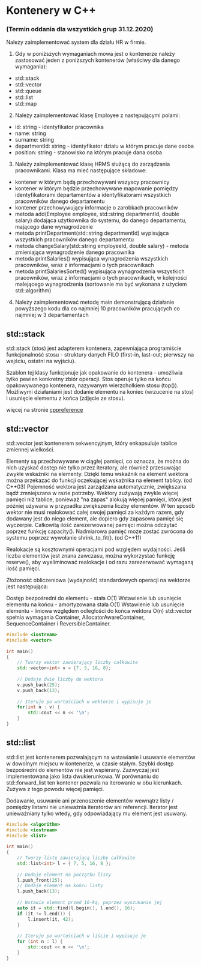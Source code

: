 # Kontenery w C++

### (Termin oddania dla wszystkich grup 31.12.2020)

Należy zaimplementować system dla działu HR w firmie.
1. Gdy w poniższych wymaganiach mowa jest o kontenerze należy zastosować
jeden z poniższych kontenerów (właściwy dla danego wymagania):
- std::stack
- std::vector
- std::queue
- std::list
- std::map
2. Należy zaimplementować klasę Employee z następującymi polami:
- id: string - identyfikator pracownika
- name: string
- surname: string
- departmentId: string - identyfikator działu w którym pracuje dane osoba
- position: string - stanowisko na którym pracuje dana osoba
3. Należy zaimplementować klasę HRMS służącą do zarządzania pracownikami.
Klasa ma mieć następujące składowe:
- kontener w którym będą przechowywani wszyscy pracownicy
- kontener w którym będzie przechowywane mapowanie pomiędzy identyfikatorami departamentów a identyfikatorami wszystkich pracowników danego departamentu
- kontener przechowywujący informacje o zarobkach pracowników
- metoda add(Employee employee, std::string departmentId, double salary) dodająca użytkownika do systemu, do danego departamentu, mającego dane wynagrodzenie
- metoda printDepartment(std::string departmentId) wypisująca wszystkich pracowników danego departamentu
- metoda changeSalary(std::string employeeId, double salary) - metoda zmieniająca wynagrodzenie danego pracownika
- metoda printSalaries() wypisująca wynagrodzenia wszystkich pracowników, wraz z informacjami o tych pracownikach
- metoda printSalariesSorted() wypisująca wynagrodzenia wszystkich pracowników, wraz z informacjami o tych pracownikach, w kolejności malejącego wynagrodzenia (sortowanie ma być wykonana z użyciem std::algorithm)
4. Należy zaimplementować metodę main demonstrującą działanie powyższego kodu dla co najmniej 10 pracowników pracujących co najmniej w 3 departamentach

## std::stack

std::stack (stos) jest adapterem kontenera, zapewniająca programiście funkcjonalność stosu - struktury danych FILO (first-in, last-out; pierwszy na wejściu, ostatni na wyjściu).

Szablon tej klasy funkcjonuje jak opakowanie do kontenera - umożliwia tylko pewien konkretny zbiór operacji. Stos operuje tylko na końcu opakowywanego kontenera, nazywanym wierzchołkiem stosu (top()). Możliwymi działaniami jest dodanie elementu na koniec (wrzucenie na stos) i usunięcie elementu z końca (zdjęcie ze stosu).

więcej na stronie [cppreference](https://pl.cppreference.com/w/cpp/container/stack)

## std::vector

std::vector jest kontenerem sekwencyjnym, który enkapsuluje tablice zmiennej wielkości.

Elementy są przechowywane w ciągłej pamięci, co oznacza, że można do nich uzyskać dostęp nie tylko przez iteratory, ale również przesuwając zwykłe wskaźniki na elementy. Dzięki temu wskaźnik na element wektora można przekazać do funkcji oczekującej wskaźnika na element tablicy.	(od C++03)
Pojemność wektora jest zarządzana automatycznie, zwiększana bądź zmniejszana w razie potrzeby. Wektory zużywają zwykle więcej pamięci niż tablice, ponieważ "na zapas" alokują więcej pamięci, która jest później używana w przypadku zwiększenia liczby elementów. W ten sposób wektor nie musi realokować całej swojej pamięci za każdym razem, gdy dodawany jest do niego element, ale dopiero gdy zapasowa pamięć się wyczerpie. Całkowitą ilość zarezerwowanej pamięci można odczytać poprzez funkcję capacity(). Nadmiarowa pamięć może zostać zwrócona do systemu poprzez wywołanie shrink_to_fit(). (od C++11)

Realokacje są kosztownymi operacjami pod względem wydajności. Jeśli liczba elementów jest znana zawczasu, można wykorzystać funkcję reserve(), aby wyeliminować realokacje i od razu zarezerwować wymaganą ilość pamięci.

Złożoność obliczeniowa (wydajność) standardowych operacji na wektorze jest następująca:

Dostęp bezpośredni do elementu - stała O(1)
Wstawienie lub usunięcie elementu na końcu - amortyzowana stała O(1)
Wstawienie lub usunięcie elementu - liniowa względem odległości do końca wektora O(n)
std::vector spełnia wymagania Container, AllocatorAwareContainer, SequenceContainer i ReversibleContainer.



```cpp
#include <iostream>
#include <vector>
 
int main()
{
    // Tworzy wektor zawierający liczby całkowite
    std::vector<int> v = {7, 5, 16, 8};
 
    // Dodaje dwie liczby do wektora
    v.push_back(25);
    v.push_back(13);
 
    // Iteruje po wartościach w wektorze i wypisuje je
    for(int n : v) {
        std::cout << n << '\n';
    }
}
```

## std::list

std::list jest kontenerem pozwalającym na wstawianie i usuwanie elementów w dowolnym miejscu w kontenerze, w czasie stałym. Szybki dostęp bezpośredni do elementów nie jest wspierany. Zazwyczaj jest implementowana jako lista dwukierunkowa. W porównaniu do std::forward_list ten kontener pozwala na iterowanie w obu kierunkach. Zużywa z tego powodu więcej pamięci.

Dodawanie, usuwanie ani przenoszenie elementów wewnątrz listy / pomiędzy listami nie unieważnia iteratorów ani referencji. Iterator jest unieważniany tylko wtedy, gdy odpowiadający mu element jest usuwany.

```cpp
#include <algorithm>
#include <iostream>
#include <list>
 
int main()
{
    // Tworzy listę zawierającą liczby całkowite
    std::list<int> l = { 7, 5, 16, 8 };
 
    // Dodaje element na początku listy
    l.push_front(25);
    // Dodaje element na końcu listy
    l.push_back(13);
 
    // Wstawia element przed 16-ką, poprzez wyszukanie jej
    auto it = std::find(l.begin(), l.end(), 16);
    if (it != l.end()) {
        l.insert(it, 42);
    }
 
    // Iteruje po wartościach w liście i wypisuje je
    for (int n : l) {
        std::cout << n << '\n';
    }
}
```
